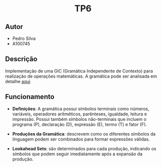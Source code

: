 <h1 align="center">TP6</h1>

## Autor
- Pedro Silva
- A100745

## Descrição
Implementação de uma GIC (Gramática Independente de Contexto) para realização de operações matemáticas.
A gramática pode ser analisada em detalhe [aqui]()

## Funcionamento

- **Definições**: A gramática possui símbolos terminais como números, variáveis, operadores aritméticos, parênteses, igualdade, leitura e impressão. Possui também símbolos não-terminais que incluem o programa (P), declaração (D), expressão (E), termo (T) e fator (F).

- **Produções da Gramática**: descrevem como os diferentes símbolos da linguagem podem ser combinados para formar expressões válidas. 

- **Lookahead Sets**: são determinados para cada produção, indicando os símbolos que podem seguir imediatamente após a expansão da produção.
